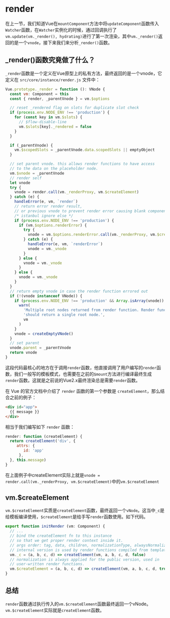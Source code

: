 # render

在上一节，我们知道Vue在`mountComponent`方法中将`updateComponent`函数传入`Watcher`函数，在`Watcher`实例化的时候，通过回调执行了`vm.update(vm._render(), hydrating)`进行了第一次渲染，其中`vm._render()`返回的是一个`vnode`，接下来我们来分析`_render()`函数。

## _render()函数究竟做了什么？

`_render`函数是一个定义在Vue原型上的私有方法，最终返回的是一个vnode，它定义在 `src/core/instance/render.js` 文件中：
```js
Vue.prototype._render = function (): VNode {
  const vm: Component = this
  const { render, _parentVnode } = vm.$options

  // reset _rendered flag on slots for duplicate slot check
  if (process.env.NODE_ENV !== 'production') {
    for (const key in vm.$slots) {
      // $flow-disable-line
      vm.$slots[key]._rendered = false
    }
  }

  if (_parentVnode) {
    vm.$scopedSlots = _parentVnode.data.scopedSlots || emptyObject
  }

  // set parent vnode. this allows render functions to have access
  // to the data on the placeholder node.
  vm.$vnode = _parentVnode
  // render self
  let vnode
  try {
    vnode = render.call(vm._renderProxy, vm.$createElement)
  } catch (e) {
    handleError(e, vm, `render`)
    // return error render result,
    // or previous vnode to prevent render error causing blank component
    /* istanbul ignore else */
    if (process.env.NODE_ENV !== 'production') {
      if (vm.$options.renderError) {
        try {
          vnode = vm.$options.renderError.call(vm._renderProxy, vm.$createElement, e)
        } catch (e) {
          handleError(e, vm, `renderError`)
          vnode = vm._vnode
        }
      } else {
        vnode = vm._vnode
      }
    } else {
      vnode = vm._vnode
    }
  }
  // return empty vnode in case the render function errored out
  if (!(vnode instanceof VNode)) {
    if (process.env.NODE_ENV !== 'production' && Array.isArray(vnode)) {
      warn(
        'Multiple root nodes returned from render function. Render function ' +
        'should return a single root node.',
        vm
      )
    }
    vnode = createEmptyVNode()
  }
  // set parent
  vnode.parent = _parentVnode
  return vnode
}
```

这段代码最核心的地方在于调用`render`函数，他直接调用了用户编写的`render`函数，我们一般写的模板模式，也需要在之前的`$mount`方法进行编译最终生成`render`函数。这就是之前说的Vue2.x最终渲染总是需要`render`函数。

在 Vue 的官方文档中介绍了 `render` 函数的第一个参数是 `createElement`，那么结合之前的例子：

```html
<div id="app">
  {{ message }}
</div>
```

相当于我们编写如下 `render` 函数：

```js
render: function (createElement) {
  return createElement('div', {
     attrs: {
        id: 'app'
      },
  }, this.message)
}
```

在上面例子中createElement实际上就是`vnode = render.call(vm._renderProxy, vm.$createElement)`中的`vm.$createElement`

## vm.$createElement
`vm.$createElement`实质是`createElement`函数，最终返回一个`vNode`。这当中`_c`是给模板编译使用，`$createElement`是给手写`render`函数使用。如下代码。

```js
export function initRender (vm: Component) {
  // ...
  // bind the createElement fn to this instance
  // so that we get proper render context inside it.
  // args order: tag, data, children, normalizationType, alwaysNormalize
  // internal version is used by render functions compiled from templates
  vm._c = (a, b, c, d) => createElement(vm, a, b, c, d, false)
  // normalization is always applied for the public version, used in
  // user-written render functions.
  vm.$createElement = (a, b, c, d) => createElement(vm, a, b, c, d, true)
}
```

## 总结
`render`函数通过执行传入的`vm.$createElement`函数最终返回一个vNode。`vm.$createElement`实际就是`createElement`函数。


